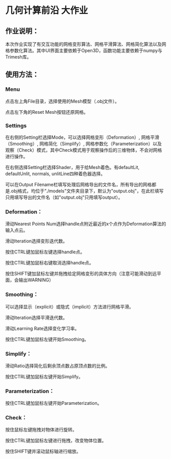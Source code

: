 # 几何计算前沿 大作业

## 作业说明：
本次作业实现了有交互功能的网格变形算法、网格平滑算法、网格简化算法以及网格参数化算法。其中UI界面主要依赖于Open3D，函数功能主要依赖于numpy与Trimesh库。

## 使用方法：
### Menu
点击左上角File目录，选择使用的Mesh模型（.obj文件）。

点击左下角的Reset Mesh按钮还原网格。

### Settings
在右侧的Setting栏选择Mode，可以选择网格变形（Deformation）, 网格平滑（Smoothing）, 网格简化（Simplify）, 网格参数化（Parameterization）以及观察（Check）模式，其中Check模式用于观察操作后的三维物体，不会对网格进行操作。

在右侧选择Setting栏选择Shader，用于给Mesh着色。有defaultLit, defaultUnlit, normals, unlitLine四种着色器选择。

可以在Output Filename栏填写处理后网格导出的文件名，所有导出的网格都是.obj格式，均位于"./models"文件夹目录下，默认为"output.obj"，在此栏填写只用填写导出的文件名（如"output.obj"只用填写output）。

### Deformation：
滑动Nearest Points Num选择handle点附近最近的x个点作为Deformation算法的输入点云。

滑动Iteration选择变形迭代数。

按住CTRL键加鼠标左键选择handle点。

按住CTRL键加鼠标右键取消选择handle点。

按住SHIFT键加鼠标左键并拖拽给定网格变形的具体方向（注意可能滑动到远平面，会输出WARNING）

### Smoothing：
可以选择显示（explicit）或隐式（implicit）方法进行网格平滑。

滑动Iteration选择平滑迭代数。

滑动Learning Rate选择变化学习率。

按住CTRL键加鼠标左键开始Smoothing。

### Simplify：
滑动Ratio选择简化后剩余顶点数占原顶点数的比例。

按住CTRL键加鼠标左键开始Simplify。

### Parameterization：
按住CTRL键加鼠标左键开始Parameterization。

### Check：
按住鼠标左键拖拽对物体进行旋转。

按住CTRL键加鼠标左键进行拖拽，改变物体位置。

按住SHIFT键并滚动鼠标轴进行缩放。